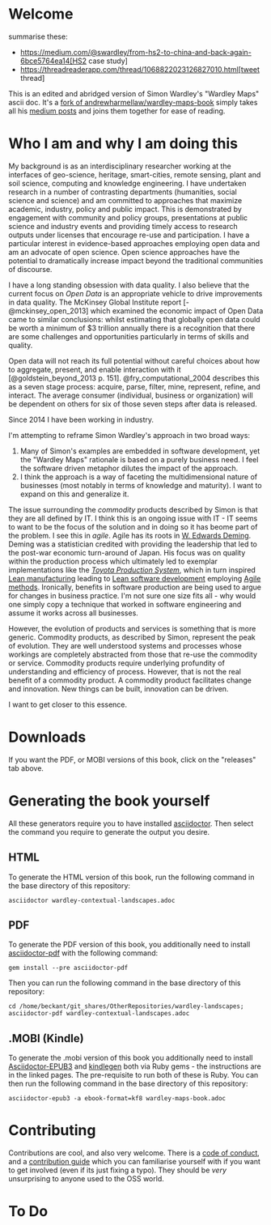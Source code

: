 # Welcome

summarise these:

* https://medium.com/@swardley/from-hs2-to-china-and-back-again-6bce5764ea14[HS2 case study]
* https://threadreaderapp.com/thread/1068822023126827010.html[tweet thread]

This is an edited and abridged version of Simon Wardley's "Wardley Maps" ascii doc. It's a [fork of andrewharmellaw/wardley-maps-book](https://github.com/andrewharmellaw/wardley-maps-book)  simply takes all his [medium posts](https://medium.com/wardleymaps) and joins them together for ease of reading.  

# Who I am and why I am doing this

My background is as an interdisciplinary researcher working at the interfaces of geo-science, heritage, smart-cities, remote sensing, plant and soil science, computing and knowledge engineering. I have undertaken research in a number of contrasting departments (humanities, social science and science) and am committed to approaches that maximize academic, industry, policy and public impact. This is demonstrated by engagement with community and policy groups, presentations at public science and industry events and providing timely access to research outputs under licenses that encourage re-use and participation. I have a particular interest in evidence-based approaches employing open data and am an advocate of open science. Open science approaches have the potential to dramatically increase impact beyond the traditional communities of discourse.

I have a long standing obsession with data quality. I also believe that the current focus on *Open Data* is an appropriate vehicle to drive improvements in data quality. The McKinsey Global Institute report [-@mckinsey_open_2013] which examined the economic impact of Open Data came to similar conclusions: whilst estimating that globally open data could be worth a minimum of $3 trillion annually there is a recognition that there are some challenges and opportunities particularly in terms of skills and quality.

Open data will not reach its full potential without careful choices about how to aggregate, present, and enable interaction with it [@goldstein_beyond_2013 p. 151]. @fry_computational_2004 describes this as a seven stage process: acquire, parse, filter, mine, represent, refine, and interact. The average consumer (individual, business or organization) will be dependent on others for six of those seven steps after data is released.

Since 2014 I have been working in industry.

I'm attempting to reframe Simon Wardley's approach in two broad ways:

1. Many of Simon's examples are embedded in software development, yet the "Wardley Maps" rationale is based on a purely business need. I feel the software driven metaphor dilutes the impact of the approach.  
2. I think the approach is a way of faceting the multidimensional nature of businesses (most notably in terms of knowledge and maturity). I want to expand on this and generalize it.  

The issue surrounding the *commodity* products described by Simon is that they are all defined by IT. I think this is an ongoing issue with IT - IT seems to want to be the focus of the solution and in doing so it has beome part of the problem. I see this in *agile*. Agile has its roots in [W. Edwards Deming](http://en.wikipedia.org/wiki/W._Edwards_Deming). Deming was a statistician credited with providing the leadership that led to the post-war economic turn-around of Japan. His focus was on quality within the production process which ultimately led to exemplar implementations like the [*Toyota Production System*](http://en.wikipedia.org/wiki/Toyota_Production_System), which in turn inspired [Lean manufacturing](http://en.wikipedia.org/wiki/Lean_manufacturing) leading to [Lean software development](http://en.wikipedia.org/wiki/Lean_software_development) employing [Agile methods](http://en.wikipedia.org/wiki/Agile_software_development). Ironically, benefits in software production are being used to argue for changes in business practice. I'm not sure one size fits all - why would one simply copy a technique that worked in software engineering and assume it works across all businesses.

However, the evolution of products and services is something that is more generic. Commodity products, as described by Simon, represent the peak of evolution. They are well understood systems and processes whose workings are completely abstracted from those that re-use the commodity or service. Commodity products require underlying profundity of understanding and efficiency of process. However, that is not the real benefit of a commodity product. A commodity product facilitates change and innovation. New things can be built, innovation can be driven.  

I want to get closer to this essence.

# Downloads
If you want the PDF, or MOBI versions of this book, click on the "releases" tab above.

# Generating the book yourself
All these generators require you to have installed [asciidoctor](https://asciidoctor.org/docs/user-manual/). Then select the command you require to generate the output you desire.

## HTML
To generate the HTML version of this book, run the following command in the base directory of this repository:

    asciidoctor wardley-contextual-landscapes.adoc

## PDF
To generate the PDF version of this book, you additionally need to install [asciidoctor-pdf](https://asciidoctor.cn/docs/convert-asciidoc-to-pdf/) with the following command:

    gem install --pre asciidoctor-pdf

Then you can run the following command in the base directory of this repository:

    cd /home/beckant/git_shares/OtherRepositories/wardley-landscapes; asciidoctor-pdf wardley-contextual-landscapes.adoc

## .MOBI (Kindle)
To generate the .mobi version of this book you additionally need to install [Asciidoctor-EPUB3](https://asciidoctor.org/docs/asciidoctor-epub3/) and [kindlegen](https://rubygems.org/gems/kindlegen/versions/3.0.3) both via  Ruby gems - the instructions are in the linked pages.  The pre-requisite to run both of these is Ruby. You can then run the following command in the base directory of this repository:

    asciidoctor-epub3 -a ebook-format=kf8 wardley-maps-book.adoc

# Contributing
Contributions are cool, and also very welcome.  There is a [code of conduct](CODE_OF_CONDUCT.md), and a [contribution guide](CONTRIBUTING.md) which you can familiarise yourself with if you want to get involved (even if its just fixing a typo).  They should be _very_ unsurprising to anyone used to the OSS world.

# To Do
